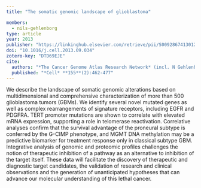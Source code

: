 ```yaml
---
title: "The somatic genomic landscape of glioblastoma"

members:
  - nils-gehlenborg
type: article
year: 2013
publisher: "https://linkinghub.elsevier.com/retrieve/pii/S0092867413012087"
doi: "10.1016/j.cell.2013.09.034"
zotero-key: "DTD69EJE"
cite:
  authors: "*The Cancer Genome Atlas Research Network* (incl. N Gehlenborg)"
  published: "*Cell* **155**(2):462-477"
---
```

We describe the landscape of somatic genomic alterations based on multidimensional and comprehensive characterization of more than 500 glioblastoma tumors (GBMs). We identify several novel mutated genes as well as complex rearrangements of signature receptors, including EGFR and PDGFRA. TERT promoter mutations are shown to correlate with elevated mRNA expression, supporting a role in telomerase reactivation. Correlative analyses confirm that the survival advantage of the proneural subtype is conferred by the G-CIMP phenotype, and MGMT DNA methylation may be a predictive biomarker for treatment response only in classical subtype GBM. Integrative analysis of genomic and proteomic profiles challenges the notion of therapeutic inhibition of a pathway as an alternative to inhibition of the target itself. These data will facilitate the discovery of therapeutic and diagnostic target candidates, the validation of research and clinical observations and the generation of unanticipated hypotheses that can advance our molecular understanding of this lethal cancer.
